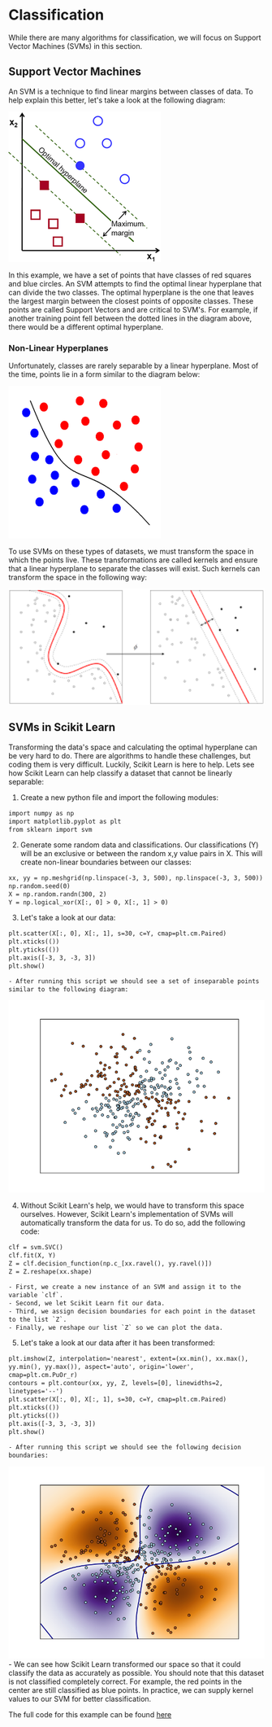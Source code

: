 # Classification

While there are many algorithms for classification, we will focus on Support Vector Machines (SVMs) in this section.

## Support Vector Machines
An SVM is a technique to find linear margins between classes of data. To help explain this better, let's take a look at the following diagram:

![SVM](/images/svm.png?raw=true "SVM")

In this example, we have a set of points that have classes of red squares and blue circles. An SVM attempts to find the optimal linear hyperplane that can divide the two classes. The optimal hyperplane is the one that leaves the largest margin between the closest points of opposite classes. These points are called Support Vectors and are critical to SVM's. For example, if another training point fell between the dotted lines in the diagram above, there would be a different optimal hyperplane.

### Non-Linear Hyperplanes
Unfortunately, classes are rarely separable by a linear hyperplane. Most of the time, points lie in a form similar to the diagram below:

![SVM_nonlin](/images/svm_nonlin.gif?raw=true "SVM_nonlin")

To use SVMs on these types of datasets, we must transform the space in which the points live. These transformations are called kernels and ensure that a linear hyperplane to separate the classes will exist. Such kernels can transform the space in the following way:

<img src="/images/svm_kernel.png" width="700"/>

## SVMs in Scikit Learn
Transforming the data's space and calculating the optimal hyperplane can be very hard to do. There are algorithms to handle these challenges, but coding them is very difficult. Luckily, Scikit Learn is here to help. Lets see how Scikit Learn can help classify a dataset that cannot be linearly separable:

1. Create a new python file and import the following modules:
```
import numpy as np
import matplotlib.pyplot as plt
from sklearn import svm
```

2. Generate some random data and classifications. Our classifications (Y) will be an exclusive or between the random x,y value pairs in X. This will create non-linear boundaries between our classes:
```
xx, yy = np.meshgrid(np.linspace(-3, 3, 500), np.linspace(-3, 3, 500))
np.random.seed(0)
X = np.random.randn(300, 2)
Y = np.logical_xor(X[:, 0] > 0, X[:, 1] > 0)
```

3. Let's take a look at our data:
```
plt.scatter(X[:, 0], X[:, 1], s=30, c=Y, cmap=plt.cm.Paired)
plt.xticks(())
plt.yticks(())
plt.axis([-3, 3, -3, 3])
plt.show()
```
	- After running this script we should see a set of inseparable points similar to the following diagram:
![SVM_nonlin_example](/images/svm_nonlin_example.png?raw=true "SVM_nonlin_example")

4. Without Scikit Learn's help, we would have to transform this space ourselves. However, Scikit Learn's implementation of SVMs will automatically transform the data for us. To do so, add the following code:
```
clf = svm.SVC()
clf.fit(X, Y)
Z = clf.decision_function(np.c_[xx.ravel(), yy.ravel()])
Z = Z.reshape(xx.shape)
```
	- First, we create a new instance of an SVM and assign it to the variable `clf`.
	- Second, we let Scikit Learn fit our data.
	- Third, we assign decision boundaries for each point in the dataset to the list `Z`.
	- Finally, we reshape our list `Z` so we can plot the data.

5. Let's take a look at our data after it has been transformed:
```
plt.imshow(Z, interpolation='nearest', extent=(xx.min(), xx.max(), yy.min(), yy.max()), aspect='auto', origin='lower', cmap=plt.cm.PuOr_r)
contours = plt.contour(xx, yy, Z, levels=[0], linewidths=2, linetypes='--')
plt.scatter(X[:, 0], X[:, 1], s=30, c=Y, cmap=plt.cm.Paired)
plt.xticks(())
plt.yticks(())
plt.axis([-3, 3, -3, 3])
plt.show()
```
	- After running this script we should see the following decision boundaries:
![SVM_nonlin_example_separated](/images/svm_nonlin_example_separated.png?raw=true "SVM_nonlin_example_separated")
	- We can see how Scikit Learn transformed our space so that it could classify the data as accurately as possible. You should note that this dataset is not classified completely correct. For example, the red points in the center are still classified as blue points. In practice, we can supply kernel values to our SVM for better classification.

The full code for this example can be found [here](https://github.com/rpcrimi/Scikit_Learn/blob/master/code/nonlin_svm.py)




